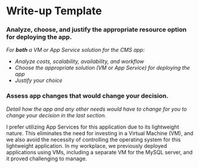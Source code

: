 # Write-up Template

### Analyze, choose, and justify the appropriate resource option for deploying the app.

_For **both** a VM or App Service solution for the CMS app:_

- _Analyze costs, scalability, availability, and workflow_
- _Choose the appropriate solution (VM or App Service) for deploying the app_
- _Justify your choice_

### Assess app changes that would change your decision.

_Detail how the app and any other needs would have to change for you to change your decision in the last section._

I prefer utilizing App Services for this application due to its lightweight nature. This eliminates the need for investing in a Virtual Machine (VM), and we also avoid the necessity of controlling the operating system for this lightweight application. In my workplace, we previously deployed applications using VMs, including a separate VM for the MySQL server, and it proved challenging to manage.
